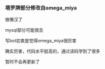 ### 塔罗牌部分修改自omega_miya

做懒汉了

mysql部分可能很丑

写bot初衷是觉得omega_miya很厉害

确实厉害，代码水平挺高的，通过读码学到了很多

暂时不会再更新了
